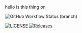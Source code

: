hello is this thing on

![GitHub Workflow Status (branch)](https://img.shields.io/github/actions/workflow/status/40682339/Coursework/main.yml?branch=master)


[![LICENSE](https://img.shields.io/github/license/kester99/sem.svg?style=flat-square)](https://github.com/40682339/Coursework/blob/master/LICENSE)
[![Releases](https://img.shields.io/github/release/kester99/sem/all.svg?style=flat-square)](https://github.com/kester99/sem/releases)



